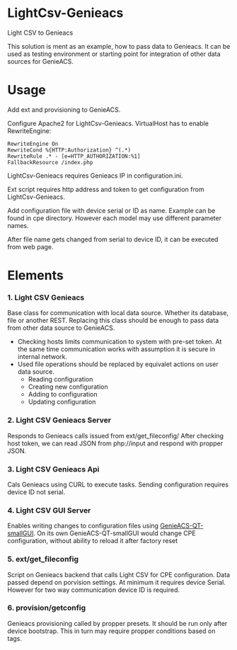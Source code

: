 # LightCsv-Genieacs
Light CSV to Genieacs

This solution is ment as an example, how to pass data to Genieacs. It
can be used as testing environment or starting point for integration of other data sources for GenieACS.
# Usage
Add ext and provisioning to GenieACS.

Configure Apache2 for LightCsv-Genieacs. 
VirtualHost has to enable RewriteEngine:
```
RewriteEngine On
RewriteCond %{HTTP:Authorization} ^(.*)
RewriteRule .* - [e=HTTP_AUTHORIZATION:%1]
FallbackResource /index.php
```
LightCsv-Genieacs requires Genieacs IP in configuration.ini.

Ext script requires http address and token to get configuration from LightCsv-Genieacs. 

Add configuration file with device serial or ID as name. 
Example can be found in cpe directory. However each model may use
different parameter names.

After file name gets changed from serial to device ID, it can be
executed from web page.

# Elements
### 1. Light CSV Genieacs

Base class for communication with local data source. Whether its database, file or another REST.
Replacing this class should be enough to pass data from other data source to GenieACS.

- Checking hosts limits communication to system with pre-set token. At the same time communication works with assumption it is secure in internal network.
- Used file operations should be replaced by equivalet actions on user data source. 
  - Reading configuration
  - Creating new configuration
  - Adding to configuration
  - Updating configuration  

### 2. Light CSV Genieacs Server

Responds to Genieacs calls issued from ext/get_fileconfig/
After checking host token, we can read JSON from php://input and respond with propper JSON. 

### 3. Light CSV Genieacs Api

Cals Genieacs using CURL to execute tasks. Sending configuration requires device ID not serial.

### 4. Light CSV GUI Server

Enables writing changes to configuration files using [GenieACS-QT-smallGUI](https://github.com/ZdanowskiS/GenieACS-QT-smallGUI).
On its own GenieACS-QT-smallGUI would change CPE configuration, without ability to reload it after factory reset

### 5. ext/get_fileconfig

Script on Genieacs backend that calls Light CSV for CPE configuration. Data passed depend on porvision settings. At minimum it requires device Serial. However for two way communication device ID is required.

### 6. provision/getconfig

Genieacs provisioning called by propper presets. It should be run only after device bootstrap. This in turn may require propper conditions based on tags.
